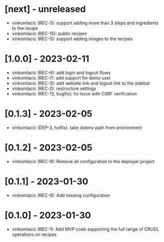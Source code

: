 # [next] - unreleased
- vinkomlacic (REC-3): support adding more than 3 steps and ingredients to the 
  recipe
- vinkomlacic (REC-15): public recipes
- vinkomlacic (REC-5): support adding images to the recipes

# [1.0.0] - 2023-02-11
- vinkomlacic (REC-6): add login and logout flows
- vinkomlacic (REC-7): add support for demo user
- vinkomlacic (REC-3): add website link and logout link to the sidebar
- vinkomlacic (REC-2): restructure settings
- vinkomlacic (REC-12, bugfix): fix issue with CSRF verification

# [0.1.3] - 2023-02-05
- vinkomlacic (DEP-3, hotfix): take dotenv path from environment

# [0.1.2] - 2023-02-05
- vinkomlacic (REC-9): Remove all configuration to the deployer project

# [0.1.1] - 2023-01-30
- vinkomlacic (REC-9): Add missing configuration

# [0.1.0] - 2023-01-30
- vinkomlacic (REC-1): Add MVP code supporting the full range of CRUDL 
  operations on recipes
